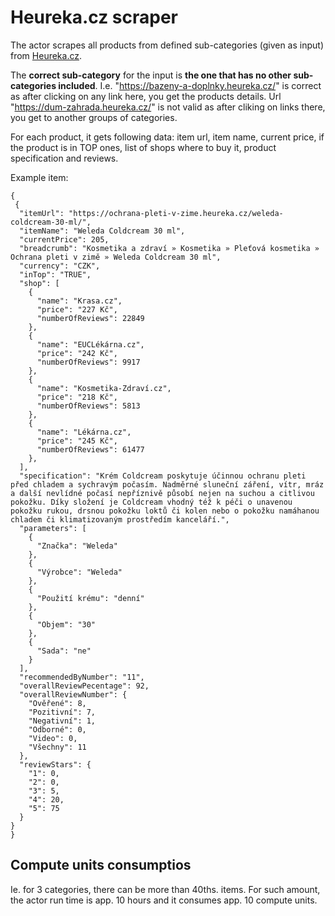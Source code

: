 # Heureka.cz scraper

The actor scrapes all products from defined sub-categories (given as input) from [Heureka.cz](https://www.heureka.cz/).

The **correct sub-category** for the input is **the one that has no other sub-categories included**. I.e. "https://bazeny-a-doplnky.heureka.cz/" is correct as after clicking on any link here, you get the products details. Url "https://dum-zahrada.heureka.cz/" is not valid as after cliking on links there, you get to another groups of categories.

For each product, it gets following data: item url, item name, current price, if the product is in TOP ones, list of shops where to buy it, product specification and reviews. 

Example item:
``` 
{
 {
  "itemUrl": "https://ochrana-pleti-v-zime.heureka.cz/weleda-coldcream-30-ml/",
  "itemName": "Weleda Coldcream 30 ml",
  "currentPrice": 205,
  "breadcrumb": "Kosmetika a zdraví » Kosmetika » Pleťová kosmetika » Ochrana pleti v zimě » Weleda Coldcream 30 ml",
  "currency": "CZK",
  "inTop": "TRUE",
  "shop": [
    {
      "name": "Krasa.cz",
      "price": "227 Kč",
      "numberOfReviews": 22849
    },
    {
      "name": "EUCLékárna.cz",
      "price": "242 Kč",
      "numberOfReviews": 9917
    },
    {
      "name": "Kosmetika-Zdraví.cz",
      "price": "218 Kč",
      "numberOfReviews": 5813
    },
    {
      "name": "Lékárna.cz",
      "price": "245 Kč",
      "numberOfReviews": 61477
    },
  ],
  "specification": "Krém Coldcream poskytuje účinnou ochranu pleti před chladem a sychravým počasím. Nadměrné sluneční záření, vítr, mráz a další nevlídné počasí nepříznivě působí nejen na suchou a citlivou pokožku. Díky složení je Coldcream vhodný též k péči o unavenou pokožku rukou, drsnou pokožku loktů či kolen nebo o pokožku namáhanou chladem či klimatizovaným prostředím kanceláří.",
  "parameters": [
    {
      "Značka": "Weleda"
    },
    {
      "Výrobce": "Weleda"
    },
    {
      "Použití krému": "denní"
    },
    {
      "Objem": "30"
    },
    {
      "Sada": "ne"
    }
  ],
  "recommendedByNumber": "11",
  "overallReviewPecentage": 92,
  "overallReviewNumber": {
    "Ověřené": 8,
    "Pozitivní": 7,
    "Negativní": 1,
    "Odborné": 0,
    "Video": 0,
    "Všechny": 11
  },
  "reviewStars": {
    "1": 0,
    "2": 0,
    "3": 5,
    "4": 20,
    "5": 75
  }
}
}
```

## Compute units consumptios
Ie. for 3 categories, there can be more than 40ths. items. For such amount, the actor run time is app. 10 hours and it consumes app. 10 compute units.
